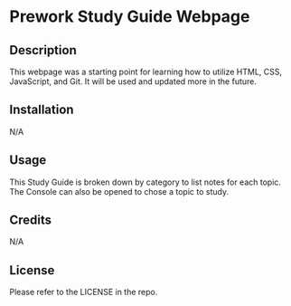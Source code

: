 # Prework Study Guide Webpage

## Description

This webpage was a starting point for learning how to utilize HTML, CSS, JavaScript, and Git. It will be used and updated more in the future.

## Installation

N/A

## Usage

This Study Guide is broken down by category to list notes for each topic. The Console can also be opened to chose a topic to study.

## Credits

N/A

## License

Please refer to the LICENSE in the repo.

